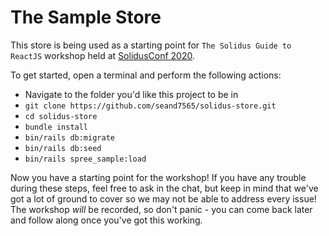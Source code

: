 # The Sample Store

This store is being used as a starting point for `The Solidus Guide to ReactJS` workshop held at [SolidusConf 2020](conf.solidus.io).

To get started, open a terminal and perform the following actions:
* Navigate to the folder you'd like this project to be in
* `git clone https://github.com/seand7565/solidus-store.git`
* `cd solidus-store`
* `bundle install`
* `bin/rails db:migrate`
* `bin/rails db:seed`
* `bin/rails spree_sample:load`

Now you have a starting point for the workshop! If you have any trouble during these steps, feel free to ask in the chat, but keep in mind that we've got a lot of ground to cover so we may not be able to address every issue! The workshop _will_ be recorded, so don't panic - you can come back later and follow along once you've got this working.
